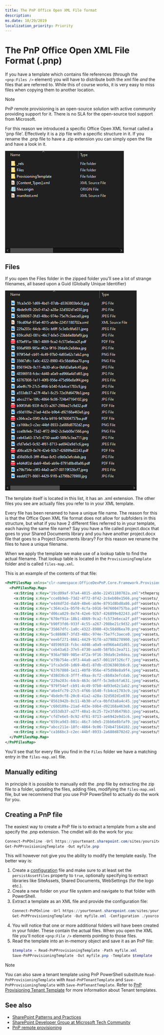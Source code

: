 ```yaml
---
title: The PnP Office Open XML File format
description: 
ms.date: 10/29/2019
localization_priority: Priority
---
```


# The PnP Office Open XML File Format (.pnp)

If you have a template which contains file references (through the ```<pnp:Files />``` element) you will have to distribute both the xml file _and_ the files that are referred to. While this of course works, it is very easy to miss files when copying them to another location.

> [!NOTE] 
> PnP remote provisioning is an open-source solution with active community providing support for it. There is no SLA for the open-source tool support from Microsoft.

For this reason we introduced a specific Office Open XML format called a 'pnp file'. Effectively it is a zip file with a specific structure in it. If you rename the .pnp file to have a .zip extension you can simply open the file and have a look in it.

![Contents of a PnP file](./media/the-pnp-office-open-xml-file-format/figure1-contents-of-file.png)

## Files

If you open the Files folder in the zipped folder you'll see a lot of strange filenames, all based upon a Guid (Globally Unique Identifier)

![Contents of Files folder](./media/the-pnp-office-open-xml-file-format/figure2-files.png)

The template itself is located in this list, it has an .xml extension. The other files you see are actually files you refer to in your XML template.

Every file has been renamed to have a unique file name. The reason for this is that the Office Open XML file format does not allow for subfolders in this structure, but what if you have 2 different files referred to in your template, each having the same file name? Say you have a file called project.docx that goes to your Shared Documents library and you have another project.docx file that goes to a Project Documents library? For this reason we rename the files to have a unique filename. 

When we apply the template we make use of a lookup table to find the actual filename. That lookup table is located in the ```ProvisioningTemplate``` folder and is called ```files-map.xml```.

This is an example of the contents of that file:

```xml
<PnPFilesMap xmlns="clr-namespace:OfficeDevPnP.Core.Framework.Provisioning.Connectors.OpenXML.Model;assembly=OfficeDevPnP.Core" xmlns:x="http://schemas.microsoft.com/winfx/2006/xaml">
  <PnPFilesMap.Map>
    <x:String x:Key="19cd09af-97a4-4015-ab9e-22451180702a.xml">theperspective.xml</x:String>
    <x:String x:Key="cce8b9eb-73d2-4f72-8f42-2c6eb08e1566.png">assets/__sitelogo___sitelogo_theperspective.png</x:String>
    <x:String x:Key="e4d4df2d-dab9-48e6-ab9e-8791d8bd8a86.pdf">assets/documents/Contoso Falcon.pdf</x:String>
    <x:String x:Key="c364ce2a-05f0-4cfa-b916-9476004757ba.pdf">assets/documents/Contoso Flex.pdf</x:String>
    <x:String x:Key="d06ca829-8e74-42e6-92b7-426899e82243.pdf">assets/documents/Contoso Mark8 Controller.pdf</x:String>
    <x:String x:Key="670ef91a-18b1-4869-9ca2-fc573e6eca2f.pdf">assets/documents/Contoso Mark8.pdf</x:String>
    <x:String x:Key="b90f3fd6-933f-4c55-a267-298be21c9d32.pdf">assets/documents/Contoso Quad.pdf</x:String>
    <x:String x:Key="35667dfc-1a0c-4322-8980-43c58dd6ea70.png">assets/SitePages/2019-sales-leadership-award/sales-leadership-award.png</x:String>
    <x:String x:Key="5c886067-3fd3-48bc-974e-75e7fc3aece0.jpeg">assets/SitePages/Contoso-called-on-drone-pilots-to/AdobeStock_145027729.jpeg</x:String>
    <x:String x:Key="eeebf271-8661-4429-91f8-a3798b278900.jpg">assets/SitePages/Contoso-partners-with-non-profit-to-deliver-life-saving-supplies/7719-larm-rmah-216854-unsplash.jpg</x:String>
    <x:String x:Key="48596918-fcbc-4d48-a0a9-ed966a4d1d65.jpg">assets/SitePages/Miriam-Graham--Contoso-s-new-Chief-Marketing-Officer/CLO17_azure_004.jpg</x:String>
    <x:String x:Key="ceb43a63-37e5-4730-aad0-58fb5c3ea711.jpg">assets/SitePages/One-million-drones-sold-in-2018/kevin-chow-176761-unsplash.jpg</x:String>
    <x:String x:Key="936af989-985e-4f2a-9f16-39da9c2e8dea.jpg">assets/SitePages/One-million-drones-sold-in-2018/white-drone-hovering-in-a-bright-blue-sky-PFV2XG7.jpg</x:String>
    <x:String x:Key="e79b754e-c9f3-44a0-ae57-00119f326cf7.jpeg">assets/SitePages/Our-commitment-to-sustainability/AdobeStock_83900723.jpeg</x:String>
    <x:String x:Key="1fca3e50-1d69-4bd1-87db-d3363803b6c8.jpg">assets/SitePages/Patti-announces-flagship-store-opening/contoso-storefront.jpg</x:String>
    <x:String x:Key="63767808-1e11-40f8-956e-475d98e8a9f4.jpeg">assets/SitePages/Pushing-the-Boundaries-on-Aerial-Inspection/AdobeStock_137739028.jpeg</x:String>
    <x:String x:Key="d38d36c8-3fff-49aa-8cf2-c6b0a3efcdab.jpg">assets/SitePages/Singapore-building-update--August-2019/12891-artist_rendering.jpg</x:String>
    <x:String x:Key="229a203c-64cb-463c-b6ff-5c3e8c6fa631.jpeg">assets/SitePages/The-future-of-air-traffic--safely-sharing-the-skies-with-drones/AdobeStock_132294759.jpeg</x:String>
    <x:String x:Key="979f54ef-cb91-4c49-97b0-4d93e62c1ab2.png">assets/SitePages/The-importance-of-branding-at-Contoso/SBLB-BRANDING.png</x:String>
    <x:String x:Key="a6e4fc79-27c5-4f66-b540-fcb4ce1783c9.jpg">assets/SitePages/ThePerspective/23363-showcase.jpg</x:String>
    <x:String x:Key="4bde9cf8-20c0-41a2-a28a-32d502d1e030.jpg">assets/SitePages/ThePerspective/27137-consumer-showcase-thumb-1.jpg</x:String>
    <x:String x:Key="8561942b-8c11-4b30-afca-0bfd3a8a4c45.jpg">assets/SitePages/ThePerspective/33318-consumer-showcase-thumb-2.jpg</x:String>
    <x:String x:Key="c60d109a-21ad-4d3e-b9b4-d92168a463e8.jpg">assets/SitePages/ThePerspective/1548836252flysafe-thumb.jpg</x:String>
    <x:String x:Key="a553db37-a27f-48a1-8c25-72e3fd6479b3.jpeg">assets/SitePages/ThePerspective/AdobeStock_109868254.jpeg</x:String>
    <x:String x:Key="cfd7e6e5-0c92-4f61-8713-ae6942e9d1c6.jpeg">assets/SitePages/ThePerspective/AdobeStock_132294759.jpeg</x:String>
    <x:String x:Key="659ca9d3-081c-46c7-b0e5-23bb6e8bfaf9.jpg">assets/SitePages/ThePerspective/cta-banner.jpg</x:String>
    <x:String x:Key="abcc211e-18fc-4864-9c06-724b47164102.jpg">assets/SitePages/ThePerspective/nasa-_SFJhRPzJHs-unsplash.jpg</x:String>
    <x:String x:Key="ca166bc3-c2ec-44bf-8933-2a688d8702d2.png">assets/SitePages/Why-simplicity-matters/poster-patti-quote.png</x:String>
  </PnPFilesMap.Map>
</PnPFilesMap>
```

You'll see that for every file you find in the ```Files``` folder we have a matching entry in the ```files-map.xml``` file.

## Manually editing

In principle it is possible to manually edit the .pnp file by extracting the zip file to a folder, updating the files, adding files, modifying the ```files-map.xml``` file, but we recommend that you use PnP PowerShell to actually do the work for you.

## Creating a PnP file

The easiest way to create a PnP file is to extract a template from a site and specify the .pnp extension. The cmdlet will do the work for you:

```powershell
Connect-PnPOnline -Url https://yourtenant.sharepoint.com/sites/yoursite
Get-PnPProvisioningTemplate -Out myfile.pnp
```

This will however not give you the ability to modify the template easily. The better way is:

1. Create a [configuration](configuring-the-pnp-provisioning-engine.md) file and make sure to at least set the ```persistAssetFiles``` property to ```true```, optionally specifying to extract libraries like SiteAssets, Shared Documents, WebSettings (for the logo etc.).
1. Create a new folder on your file system and navigate to that folder with PowerShell.
1. Extract a template as an XML file and provide the configuration file:
    ```powershell
    Connect-PnPOnline -Url https://yourtenant.sharepoint.com/sites/yoursite
    Get-PnPProvisioningTemplate -Out myfile.xml -Configuration ./yourconfiguration.json
    ```
1. You will notice that one or more additional folders will have been created in your folder. These contain the actual files. When you open the XML file you'll notice ```<pnp:File />``` elements pointing to those files.
1. Read the template into an in-memory object and save it as an PnP file:
    ```powershell
    $template = Read-PnPProvisioningTemplate -Path myfile.xml
    Save-PnPProvisioningTemplate -Out myfile.pnp -Template $template
    ```

> [!NOTE] 
> You can also save a tenant template using PnP PowerShell substitute ```Read-PnPProvisioningTemplate``` with ```Read-PnPTenantTemplate``` and ```Save-PnPProvisioningTemplate``` with ```Save-PnPTenantTemplate```. Refer to [PnP Provisioning Tenant Template](pnp-provisioning-tenant-templates.md) for more information about Tenant templates.


## See also

- [SharePoint Patterns and Practices](https://github.com/SharePoint/PnP/)
- [SharePoint Developer Group at Microsoft Tech Community](https://techcommunity.microsoft.com/t5/SharePoint-Developer/bd-p/SharePointDev) 
- [PnP remote provisioning](pnp-remote-provisioning.md)
